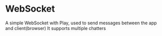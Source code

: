 # WebSocket
A simple WebSocket with Play, used to send messages between the app and client(browser)
It  supports multiple chatters


